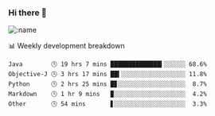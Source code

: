 ### Hi there 👋

<!--
**lv2020/lv2020** is a ✨ _special_ ✨ repository because its `README.md` (this file) appears on your GitHub profile.

Here are some ideas to get you started:

- 🔭 I’m currently working on ...
- 🌱 I’m currently learning ...
- 👯 I’m looking to collaborate on ...
- 🤔 I’m looking for help with ...
- 💬 Ask me about ...
- 📫 How to reach me: ...
- 😄 Pronouns: ...
- ⚡ Fun fact: ...
-->
![:name](https://count.getloli.com/get/@:lv2020)
 <!-- waka-box start -->
📊 Weekly development breakdown
```text
Java        🕓 19 hrs 7 mins ██████████████▍░░░░░░ 68.6%
Objective-J 🕓 3 hrs 17 mins ██▍░░░░░░░░░░░░░░░░░░ 11.8%
Python      🕓 2 hrs 25 mins █▊░░░░░░░░░░░░░░░░░░░  8.7%
Markdown    🕓 1 hr 9 mins   ▉░░░░░░░░░░░░░░░░░░░░  4.2%
Other       🕓 54 mins       ▋░░░░░░░░░░░░░░░░░░░░  3.3%
```
<!-- Powered by https://github.com/YouEclipse/waka-box-go . -->
<!-- waka-box end -->
